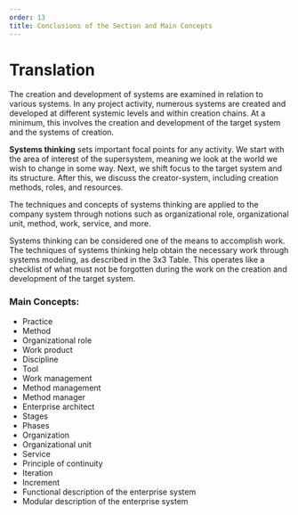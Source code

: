 ```yaml
---
order: 13
title: Conclusions of the Section and Main Concepts
---
```


# Translation

The creation and development of systems are examined in relation to various systems. In any project activity, numerous systems are created and developed at different systemic levels and within creation chains. At a minimum, this involves the creation and development of the target system and the systems of creation.

**Systems thinking** sets important focal points for any activity. We start with the area of interest of the supersystem, meaning we look at the world we wish to change in some way. Next, we shift focus to the target system and its structure. After this, we discuss the creator-system, including creation methods, roles, and resources.

The techniques and concepts of systems thinking are applied to the company system through notions such as organizational role, organizational unit, method, work, service, and more.

Systems thinking can be considered one of the means to accomplish work. The techniques of systems thinking help obtain the necessary work through systems modeling, as described in the 3x3 Table. This operates like a checklist of what must not be forgotten during the work on the creation and development of the target system.

### Main Concepts:
- Practice
- Method
- Organizational role
- Work product
- Discipline
- Tool
- Work management
- Method management
- Method manager
- Enterprise architect
- Stages
- Phases
- Organization
- Organizational unit
- Service
- Principle of continuity
- Iteration
- Increment
- Functional description of the enterprise system
- Modular description of the enterprise system